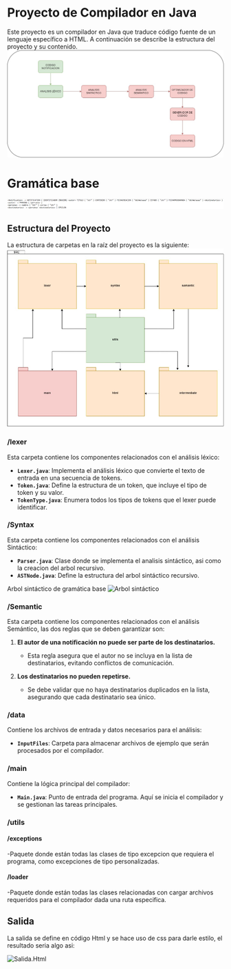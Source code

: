 # Proyecto de Compilador en Java

Este proyecto es un compilador en Java que traduce código fuente de un lenguaje específico a HTML. A continuación se describe la estructura del proyecto y su contenido.
![Flujo de funcionamiento del compilador](src/data/Flujo.jpg)
# Gramática base
![Gramática base](src/data/gramatica.png)

## Estructura del Proyecto

La estructura de carpetas en la raíz del proyecto es la siguiente:
![Diagrama de paquetes](src/data/diagramapaquetes.jpg)

### /lexer

Esta carpeta contiene los componentes relacionados con el análisis léxico:

- **`Lexer.java`**: Implementa el análisis léxico que convierte el texto de entrada en una secuencia de tokens.
- **`Token.java`**: Define la estructura de un token, que incluye el tipo de token y su valor.
- **`TokenType.java`**: Enumera todos los tipos de tokens que el lexer puede identificar.

### /Syntax

Esta carpeta contiene los componentes relacionados con el análisis Sintáctico:

- **`Parser.java`**: Clase donde se implementa el analisis sintáctico, asi como la creacion del arbol recursivo.
- **`ASTNode.java`**: Define la estructura del arbol sintáctico recursivo.

Arbol sintáctico de gramática base
![Arbol sintáctico](src/data/arbolsintáctico.png)

### /Semantic

Esta carpeta contiene los componentes relacionados con el análisis Semántico, las dos reglas que se deben garantizar son:

1. **El autor de una notificación no puede ser parte de los destinatarios.**
   - Esta regla asegura que el autor no se incluya en la lista de destinatarios, evitando conflictos de comunicación.

2. **Los destinatarios no pueden repetirse.**
   - Se debe validar que no haya destinatarios duplicados en la lista, asegurando que cada destinatario sea único.


### /data

Contiene los archivos de entrada y datos necesarios para el análisis:

- **`InputFiles`**: Carpeta para almacenar archivos de ejemplo que serán procesados por el compilador.

### /main

Contiene la lógica principal del compilador:

- **`Main.java`**: Punto de entrada del programa. Aquí se inicia el compilador y se gestionan las tareas principales.

### /utils
#### /exceptions 
-Paquete donde están todas las clases de tipo excepcion que requiera el programa, como excepciones de tipo personalizadas.
#### /loader
-Paquete donde están todas las clases relacionadas con cargar archivos requeridos para el compilador dada una ruta especifica.

## Salida 

La salida se define en código Html y se hace uso de css para darle estilo, el resultado seria algo asi:

![Salida.Html](src/data/Salida.jng)
